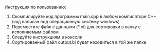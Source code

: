 Инструкция по пользованию:
1. Скомпилируйте код программы main.cpp в любом компиляторе C++ (код написан под операционную систему windows)
2. Переместите файл с данными (*.bi) для сортировки в папку с исполняемым файлом
3. Следуйте инструкциям в консоли
4. Сортированный файл output.bi будет находиться в той же папке

